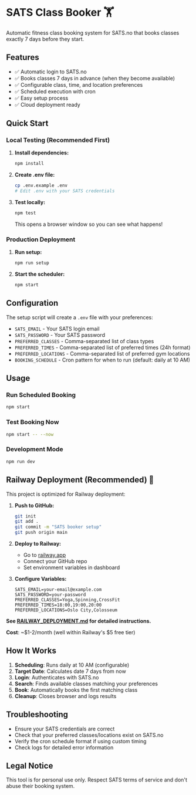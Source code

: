 # SATS Class Booker 🏋️

Automatic fitness class booking system for SATS.no that books classes exactly 7 days before they start.

## Features

- ✅ Automatic login to SATS.no
- ✅ Books classes 7 days in advance (when they become available)
- ✅ Configurable class, time, and location preferences
- ✅ Scheduled execution with cron
- ✅ Easy setup process
- ✅ Cloud deployment ready

## Quick Start

### Local Testing (Recommended First)
1. **Install dependencies:**
   ```bash
   npm install
   ```

2. **Create .env file:**
   ```bash
   cp .env.example .env
   # Edit .env with your SATS credentials
   ```

3. **Test locally:**
   ```bash
   npm test
   ```
   This opens a browser window so you can see what happens!

### Production Deployment
1. **Run setup:**
   ```bash
   npm run setup
   ```

2. **Start the scheduler:**
   ```bash
   npm start
   ```

## Configuration

The setup script will create a `.env` file with your preferences:

- `SATS_EMAIL` - Your SATS login email
- `SATS_PASSWORD` - Your SATS password
- `PREFERRED_CLASSES` - Comma-separated list of class types
- `PREFERRED_TIMES` - Comma-separated list of preferred times (24h format)
- `PREFERRED_LOCATIONS` - Comma-separated list of preferred gym locations
- `BOOKING_SCHEDULE` - Cron pattern for when to run (default: daily at 10 AM)

## Usage

### Run Scheduled Booking
```bash
npm start
```

### Test Booking Now
```bash
npm start -- --now
```

### Development Mode
```bash
npm run dev
```

## Railway Deployment (Recommended) 🚂

This project is optimized for Railway deployment:

1. **Push to GitHub:**
   ```bash
   git init
   git add .
   git commit -m "SATS booker setup"
   git push origin main
   ```

2. **Deploy to Railway:**
   - Go to [railway.app](https://railway.app)
   - Connect your GitHub repo
   - Set environment variables in dashboard

3. **Configure Variables:**
   ```
   SATS_EMAIL=your-email@example.com
   SATS_PASSWORD=your-password
   PREFERRED_CLASSES=Yoga,Spinning,CrossFit
   PREFERRED_TIMES=18:00,19:00,20:00
   PREFERRED_LOCATIONS=Oslo City,Colosseum
   ```

**See [RAILWAY_DEPLOYMENT.md](RAILWAY_DEPLOYMENT.md) for detailed instructions.**

**Cost**: ~$1-2/month (well within Railway's $5 free tier)

## How It Works

1. **Scheduling**: Runs daily at 10 AM (configurable)
2. **Target Date**: Calculates date 7 days from now
3. **Login**: Authenticates with SATS.no
4. **Search**: Finds available classes matching your preferences
5. **Book**: Automatically books the first matching class
6. **Cleanup**: Closes browser and logs results

## Troubleshooting

- Ensure your SATS credentials are correct
- Check that your preferred classes/locations exist on SATS.no
- Verify the cron schedule format if using custom timing
- Check logs for detailed error information

## Legal Notice

This tool is for personal use only. Respect SATS terms of service and don't abuse their booking system.